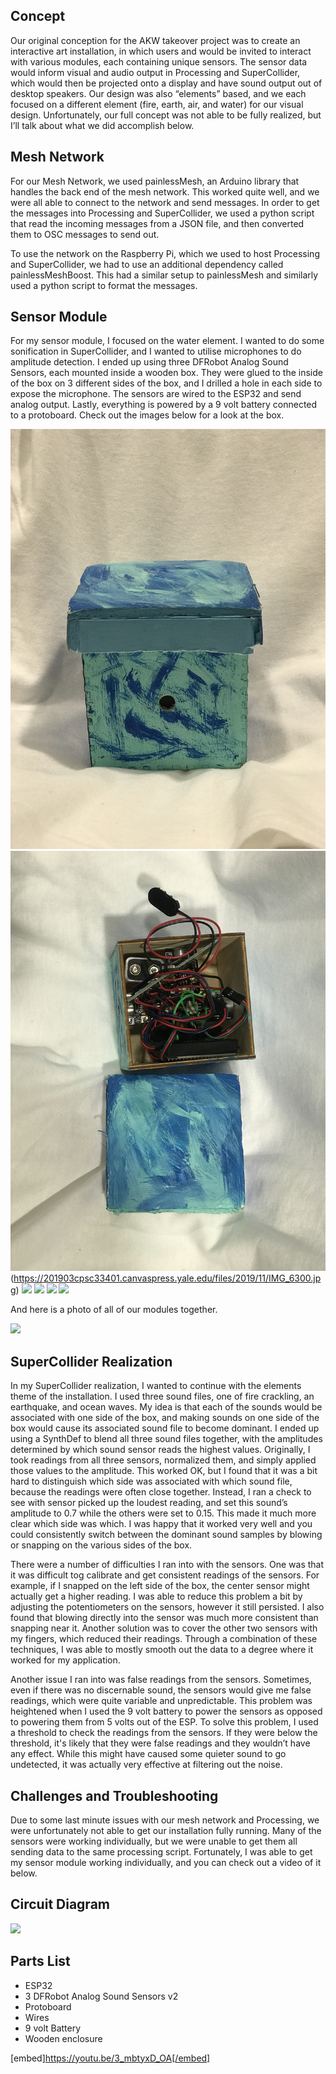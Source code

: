 ## Concept

Our original conception for the AKW takeover project was to create an interactive art installation, in which users and would be invited to interact with various modules, each containing unique sensors. The sensor data would inform visual and audio output in Processing and SuperCollider, which would then be projected onto a display and have sound output out of desktop speakers. Our design was also “elements” based, and we each focused on a different element (fire, earth, air, and water) for our visual design. Unfortunately, our full concept was not able to be fully realized, but I’ll talk about what we did accomplish below.

## Mesh Network

For our Mesh Network, we used painlessMesh, an Arduino library that handles the back end of the mesh network. This worked quite well, and we were all able to connect to the network and send messages. In order to get the messages into Processing and SuperCollider, we used a python script that read the incoming messages from a JSON file, and then converted them to OSC messages to send out.

To use the network on the Raspberry Pi, which we used to host Processing and SuperCollider, we had to use an additional dependency called painlessMeshBoost. This had a similar setup to painlessMesh and similarly used a python script to format the messages.

## Sensor Module

For my sensor module, I focused on the water element. I wanted to do some sonification in SuperCollider, and I wanted to utilise microphones to do amplitude detection. I ended up using three DFRobot Analog Sound Sensors, each mounted inside a wooden box. They were glued to the inside of the box on 3 different sides of the box, and I drilled a hole in each side to expose the microphone. The sensors are wired to the ESP32 and send analog output. Lastly, everything is powered by a 9 volt battery connected to a protoboard. Check out the images below for a look at the box.

![alt text](https://github.com/alexichristakis/akw-takeover/blob/master/mesh/sam-water-input/Pictures%20and%20Video/IMG_6300.JPG)
![alt text](https://github.com/alexichristakis/akw-takeover/blob/master/mesh/sam-water-input/Pictures%20and%20Video/IMG_6302.JPG)
(https://201903cpsc33401.canvaspress.yale.edu/files/2019/11/IMG_6300.jpg) [![](https://201903cpsc33401.canvaspress.yale.edu/files/2019/11/IMG_6301.jpg)](https://201903cpsc33401.canvaspress.yale.edu/files/2019/11/IMG_6301.jpg) [![](https://201903cpsc33401.canvaspress.yale.edu/files/2019/11/IMG_6302.jpg)](https://201903cpsc33401.canvaspress.yale.edu/files/2019/11/IMG_6302.jpg) [![](https://201903cpsc33401.canvaspress.yale.edu/files/2019/11/IMG_6304.jpg)](https://201903cpsc33401.canvaspress.yale.edu/files/2019/11/IMG_6304.jpg) [![](https://201903cpsc33401.canvaspress.yale.edu/files/2019/11/IMG_6303.jpg)](https://201903cpsc33401.canvaspress.yale.edu/files/2019/11/IMG_6303.jpg)

And here is a photo of all of our modules together.

[![](https://201903cpsc33401.canvaspress.yale.edu/files/2019/11/70276885_757022484708630_3679094527924109312_n.jpg)](https://201903cpsc33401.canvaspress.yale.edu/files/2019/11/70276885_757022484708630_3679094527924109312_n.jpg)

## SuperCollider Realization

In my SuperCollider realization, I wanted to continue with the elements theme of the installation. I used three sound files, one of fire crackling, an earthquake, and ocean waves. My idea is that each of the sounds would be associated with one side of the box, and making sounds on one side of the box would cause its associated sound file to become dominant. I ended up using a SynthDef to blend all three sound files together, with the amplitudes determined by which sound sensor reads the highest values. Originally, I took readings from all three sensors, normalized them, and simply applied those values to the amplitude. This worked OK, but I found that it was a bit hard to distinguish which side was associated with which sound file, because the readings were often close together. Instead, I ran a check to see with sensor picked up the loudest reading, and set this sound’s amplitude to 0.7 while the others were set to 0.15. This made it much more clear which side was which. I was happy that it worked very well and you could consistently switch between the dominant sound samples by blowing or snapping on the various sides of the box.

There were a number of difficulties I ran into with the sensors. One was that it was difficult tog calibrate and get consistent readings of the sensors. For example, if I snapped on the left side of the box, the center sensor might actually get a higher reading. I was able to reduce this problem a bit by adjusting the potentiometers on the sensors, however it still persisted. I also found that blowing directly into the sensor was much more consistent than snapping near it. Another solution was to cover the other two sensors with my fingers, which reduced their readings. Through a combination of these techniques, I was able to mostly smooth out the data to a degree where it worked for my application.

Another issue I ran into was false readings from the sensors. Sometimes, even if there was no discernable sound, the sensors would give me false readings, which were quite variable and unpredictable. This problem was heightened when I used the 9 volt battery to power the sensors as opposed to powering them from 5 volts out of the ESP. To solve this problem, I used a threshold to check the readings from the sensors. If they were below the threshold, it's likely that they were false readings and they wouldn’t have any effect. While this might have caused some quieter sound to go undetected, it was actually very effective at filtering out the noise.

## Challenges and Troubleshooting

Due to some last minute issues with our mesh network and Processing, we were unfortunately not able to get our installation fully running. Many of the sensors were working individually, but we were unable to get them all sending data to the same processing script. Fortunately, I was able to get my sensor module working individually, and you can check out a video of it below.

## Circuit Diagram

[![](https://201903cpsc33401.canvaspress.yale.edu/files/2019/11/circuit.png)](https://201903cpsc33401.canvaspress.yale.edu/files/2019/11/circuit.png)

## Parts List

-   ESP32
-   3 DFRobot Analog Sound Sensors v2
-   Protoboard
-   Wires
-   9 volt Battery
-   Wooden enclosure

[embed]https://youtu.be/3_mbtyxD_OA[/embed]
